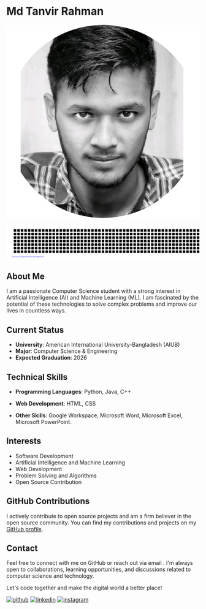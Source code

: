 
# Md Tanvir Rahman
![Alt Text](headshot_circle.png)

![gitartwork](gitartwork.svg)

## About Me
I am a passionate Computer Science student with a strong interest in Artificial Intelligence (AI) and Machine Learning (ML). I am fascinated by the potential of these technologies to solve complex problems and improve our lives in countless ways.

## Current Status
- **University**: American International University-Bangladesh (AIUB)
- **Major**: Computer Science & Engineering
- **Expected Graduation**: 2026

## Technical Skills
- **Programming Languages**: Python, Java, C++
- **Web Development**: HTML, CSS

- **Other Skills**: Google Workspace, Microsoft Word, Microsoft Excel, Microsoft PowerPoint.
  
## Interests
- Software Development
- Artificial Intelligence and Machine Learning
- Web Development
- Problem Solving and Algorithms
- Open Source Contribution

## GitHub Contributions
I actively contribute to open source projects and am a firm believer in the open source community. You can find my contributions and projects on my [GitHub profile](https://github.com/codewithtanvir).

## Contact
Feel free to connect with me on GitHub or reach out via email . I'm always open to collaborations, learning opportunities, and discussions related to computer science and technology.

Let's code together and make the digital world a better place!



[<img src='https://cdn.jsdelivr.net/npm/simple-icons@3.0.1/icons/github.svg' alt='github' height='40'>](https://github.com/codewithtanvir)  [<img src='https://cdn.jsdelivr.net/npm/simple-icons@3.0.1/icons/linkedin.svg' alt='linkedin' height='40'>](https://www.linkedin.com/in/muhammud-tanvir-rahman/)  [<img src='https://cdn.jsdelivr.net/npm/simple-icons@3.0.1/icons/instagram.svg' alt='instagram' height='40'>](https://www.instagram.com/quantumgazer/)  





